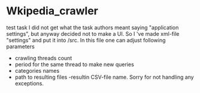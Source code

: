 # Wkipedia_crawler
test task
I did not get what the task authors meant saying "application settings", but anyway decided not to make a UI. 
So I 've made xml-file "settings" and put it into /src. In this file one can adjust following parameters
- crawling threads count
- period for the same thread to make new queries
- categories names
- path to resulting files
-resultin CSV-file name.
Sorry for not handling any exceptions. 
